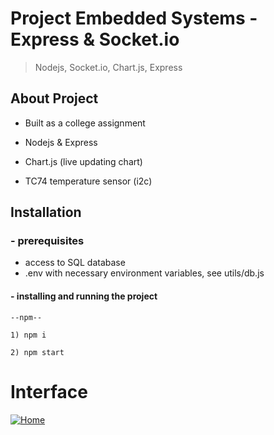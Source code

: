 
  

# Project Embedded Systems - Express & Socket.io

  

> Nodejs, Socket.io, Chart.js, Express

  

## About Project

  

- Built as a college assignment

- Nodejs & Express

- Chart.js (live updating chart)

- TC74 temperature sensor (i2c)
  

## Installation
### - prerequisites
- access to SQL database
- .env with necessary environment variables, see utils/db.js

#### -  installing and running the project
```
--npm--

1) npm i

2) npm start

```

    

# Interface

[![Home](https://imgur.com/AShDkJY.png "Home")](https://imgur.com/AShDkJY.png)